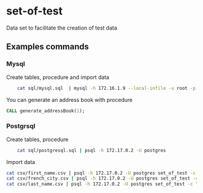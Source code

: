 # set-of-test
 Data set to facilitate the creation of test data


## Examples commands

### Mysql

Create tables, procedure and import data
```bash
    cat sql/mysql.sql  | mysql -h 172.16.1.9 --local-infile -u root -p
```


You can generate an address book with procedure

```sql
CALL generate_addressBook(1);
```

### Postgrsql

Create tables, procedure
```bash
    cat sql/postgresql.sql | psql -h 172.17.0.2 -U postgres
```

Import data
```bash
cat csv/first_name.csv | psql -h 172.17.0.2 -U postgres set_of_test -c "COPY firstName(fn_label) FROM STDIN"
cat csv/french_city.csv | psql -h 172.17.0.2 -U postgres set_of_test -c "COPY frenchCity(fc_label) FROM STDIN"
cat csv/last_name.csv | psql -h 172.17.0.2 -U postgres set_of_test -c "COPY lastName(ln_label) FROM STDIN
```




